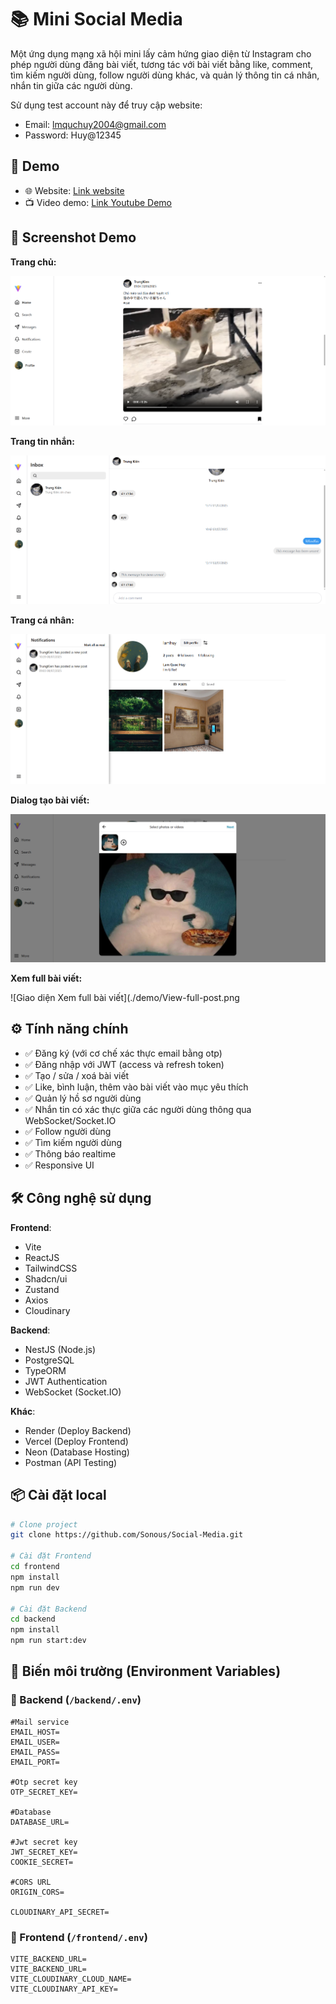 # 📚 Mini Social Media

Một ứng dụng mạng xã hội mini lấy cảm hứng giao diện từ Instagram cho phép người dùng đăng bài viết, tương tác với bài viết bằng like, comment, tìm kiếm người dùng, follow người dùng khác, và quản lý thông tin cá nhân, nhắn tin giữa các người dùng.

Sử dụng test account này để truy cập website:
- Email: lmquchuy2004@gmail.com
- Password: Huy@12345

## 🚀 Demo

- 🌐 Website: [Link website](https://social-media-three-orpin.vercel.app/)
- 📺 Video demo: [Link Youtube Demo](https://youtu.be/SJAbyXskhZE)

## 📸 Screenshot Demo

**Trang chủ:**

![Giao diện trang chủ](./demo/Home-Page.png)

**Trang tin nhắn:**

![Giao diện trang tin nhắn](./demo/Message-Page.png)

**Trang cá nhân:**

![Giao diện trang cá nhân](./demo/Profile-Page.png)

**Dialog tạo bài viết:**

![Giao diện Dialog tạo bài viết](./demo/Create-a-post.png)

**Xem full bài viết:**

![Giao diện Xem full bài viết](./demo/View-full-post.png

## ⚙️ Tính năng chính

- ✅ Đăng ký (với cơ chế xác thực email bằng otp)
- ✅ Đăng nhập với JWT (access và refresh token)
- ✅ Tạo / sửa / xoá bài viết
- ✅ Like, bình luận, thêm vào bài viết vào mục yêu thích
- ✅ Quản lý hồ sơ người dùng
- ✅ Nhắn tin có xác thực giữa các người dùng thông qua WebSocket/Socket.IO
- ✅ Follow người dùng
- ✅ Tìm kiếm người dùng
- ✅ Thông báo realtime
- ✅ Responsive UI

## 🛠️ Công nghệ sử dụng
**Frontend**:
- Vite
- ReactJS
- TailwindCSS
- Shadcn/ui
- Zustand
- Axios
- Cloudinary

**Backend**:
- NestJS (Node.js)
- PostgreSQL
- TypeORM
- JWT Authentication
- WebSocket (Socket.IO)

**Khác**:
- Render (Deploy Backend)
- Vercel (Deploy Frontend)
- Neon (Database Hosting)
- Postman (API Testing)

## 📦 Cài đặt local

```bash
# Clone project
git clone https://github.com/Sonous/Social-Media.git

# Cài đặt Frontend
cd frontend
npm install
npm run dev

# Cài đặt Backend
cd backend
npm install
npm run start:dev
```

## 🧩 Biến môi trường (Environment Variables)

### 📁 Backend (`/backend/.env`)

```env
#Mail service
EMAIL_HOST=
EMAIL_USER=
EMAIL_PASS=
EMAIL_PORT=

#Otp secret key
OTP_SECRET_KEY=

#Database
DATABASE_URL=

#Jwt secret key
JWT_SECRET_KEY=
COOKIE_SECRET=

#CORS URL
ORIGIN_CORS=

CLOUDINARY_API_SECRET=
```

### 📁 Frontend (`/frontend/.env`)
```env
VITE_BACKEND_URL=
VITE_BACKEND_URL=
VITE_CLOUDINARY_CLOUD_NAME=
VITE_CLOUDINARY_API_KEY=
```
